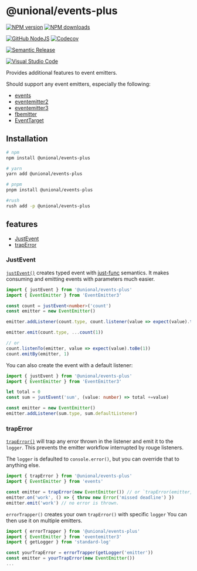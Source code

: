 # @unional/events-plus <!-- omit in toc -->

[![NPM version][npm-image]][npm-url]
[![NPM downloads][downloads-image]][downloads-url]

[![GitHub NodeJS][github-nodejs]][github-action-url]
[![Codecov][codecov-image]][codecov-url]

[![Semantic Release][semantic-release-image]][semantic-release-url]

[![Visual Studio Code][vscode-image]][vscode-url]

Provides additional features to event emitters.

Should support any event emitters,
especially the following:

- [events]
- [eventemitter2]
- [eventemitter3]
- [fbemitter]
- [EventTarget]

## Installation <!-- omit in toc -->

```sh
# npm
npm install @unional/events-plus

# yarn
yarn add @unional/events-plus

# pnpm
pnpm install @unional/events-plus

#rush
rush add -p @unional/events-plus
```

## features <!-- omit in toc -->

- [JustEvent](#justevent)
- [trapError](#traperror)

### JustEvent

[`justEvent()`] creates typed event with [just-func] semantics.
It makes consuming and emitting events with parameters much easier.

```ts
import { justEvent } from '@unional/events-plus'
import { EventEmitter } from 'EventEmitter3'

const count = justEvent<number>('count')
const emitter = new EventEmitter()

emitter.addListener(count.type, count.listener(value => expect(value).toBe(1)))

emitter.emit(count.type, ...count(1))

// or
count.listenTo(emitter, value => expect(value).toBe(1))
count.emitBy(emitter, 1)
```

You can also create the event with a default listener:

```ts
import { justEvent } from '@unional/events-plus'
import { EventEmitter } from 'EventEmitter3'

let total = 0
const sum = justEvent('sum', (value: number) => total +=value)

const emitter = new EventEmitter()
emitter.addListener(sum.type, sum.defaultListener)
```

### trapError

[`trapError()`] will trap any error thrown in the listener and emit it to the `logger`.
This prevents the emitter workflow interrupted by rouge listeners.

The `logger` is defaulted to `console.error()`,
but you can override that to anything else.

```ts
import { trapError } from '@unional/events-plus'
import { EventEmitter } from 'events'

const emitter = trapError(new EventEmitter()) // or `trapError(emitter, { logger })`
emitter.on('work', () => { throw new Error('missed deadline') })
emitter.emit('work') // no error is thrown.
```

`errorTrapper()` creates your own `trapError()` with specific `logger`
You can then use it on multiple emitters.

```ts
import { errorTrapper } from '@unional/events-plus'
import { EventEmitter } from 'eventemitter3'
import { getLogger } from 'standard-log'

const yourTrapError = errorTrapper(getLogger('emitter'))
const emitter = yourTrapError(new EventEmitter())
...
```

[`justEvent()`]: https://github.com/unional/events-plus/blob/main/ts/justEvent.ts
[`trapError()`]: https://github.com/unional/events-plus/blob/main/ts/trapError.ts
[codecov-image]: https://codecov.io/gh/unional/events-plus/branch/master/graph/badge.svg
[codecov-url]: https://codecov.io/gh/unional/events-plus
[downloads-image]: https://img.shields.io/npm/dm/@unional/events-plus.svg?style=flat
[downloads-url]: https://npmjs.org/package/@unional/events-plus
[eventemitter2]: https://www.npmjs.com/package/eventemitter2
[eventemitter3]: https://www.npmjs.com/package/eventemitter3
[events]: https://www.npmjs.com/package/events
[EventTarget]: https://developer.mozilla.org/en-US/docs/Web/API/EventTarget
[fbemitter]: https://www.npmjs.com/package/fbemitter
[github-action-url]: https://github.com/unional/events-plus/actions
[github-nodejs]: https://github.com/unional/events-plus/workflows/nodejs/badge.svg
[just-func]: https://github.com/justland/just-func-typescript
[npm-image]: https://img.shields.io/npm/v/@unional/events-plus.svg?style=flat
[npm-url]: https://npmjs.org/package/@unional/events-plus
[semantic-release-image]: https://img.shields.io/badge/%20%20%F0%9F%93%A6%F0%9F%9A%80-semantic--release-e10079.svg
[semantic-release-url]: https://github.com/semantic-release/semantic-release
[TypeScript]: https://www.typescriptlang.org
[vscode-image]: https://img.shields.io/badge/vscode-ready-green.svg
[vscode-url]: https://code.visualstudio.com/
